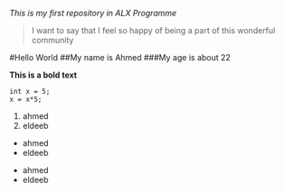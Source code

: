 *This is my first repository in ALX Programme*
> I want to say that I feel so happy of being a part of this wonderful community 

#Hello World
##My name is Ahmed
###My age is about 22

**This is a bold text**

```
int x = 5;
x = x*5;
```

1. ahmed
2. eldeeb

- ahmed
- eldeeb

* ahmed
* eldeeb


